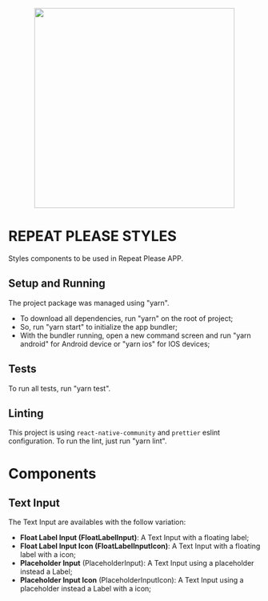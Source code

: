 <p align="center">
  <img src="https://github.com/marciomarquessouza/repeat-please/blob/master/src/assets/images/logo-header.png" width="400px" />
</p>

# REPEAT PLEASE STYLES

Styles components to be used in Repeat Please APP.


## Setup and Running

The project package was managed using "yarn".

- To download all dependencies, run "yarn" on the root of project;
- So, run "yarn start" to initialize the app bundler;
- With the bundler running, open a new command screen and run "yarn android" for Android device or "yarn ios" for IOS devices;

## Tests

To run all tests, run "yarn test".

## Linting

This project is using `react-native-community` and `prettier` eslint configuration.
To run the lint, just run "yarn lint".

# Components

## Text Input

The Text Input are availables with the follow variation:

- __Float Label Input (FloatLabelInput)__: A Text Input with a floating label;
- __Float Label Input Icon (FloatLabelInputIcon)__: A Text Input with a floating label with a icon;
- __Placeholder Input__ (PlaceholderInput): A Text Input using a placeholder instead a Label;
- __Placeholder Input Icon__ (PlaceholderInputIcon): A Text Input using a placeholder instead a Label with a icon;
